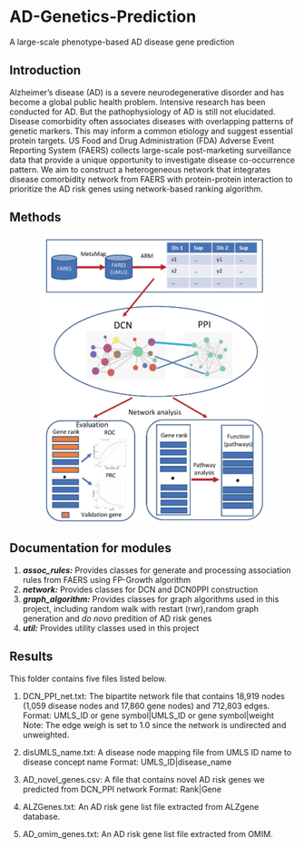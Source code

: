 # AD-Genetics-Prediction
A large-scale phenotype-based AD disease gene prediction

## Introduction
Alzheimer’s disease (AD) is a severe neurodegenerative disorder and has become a global public health problem. Intensive research has been conducted for AD. But the pathophysiology of AD is still not elucidated. Disease comorbidity often associates diseases with overlapping patterns of genetic markers. This may inform a common etiology and suggest essential protein targets. US Food and Drug Administration (FDA) Adverse Event Reporting System (FAERS) collects large-scale post-marketing surveillance data that provide a unique opportunity to investigate disease co-occurrence pattern. We aim to construct a heterogeneous network that integrates disease comorbidity network from FAERS with protein-protein interaction to prioritize the AD risk genes using network-based ranking algorithm.

## Methods

<p align="center">
  <img src="./figures/methods.jpg" width="400">
</p>

## Documentation for modules
1. __*assoc_rules:*__ Provides classes for generate and processing association rules from FAERS using FP-Growth algorithm
2. __*network:*__ Provides classes for DCN and DCN0PPI construction
3. __*graph_algorithm:*__ Provides classes for graph algorithms used in this project, including random walk with restart (rwr),random graph generation and *do novo* predition of AD risk genes
4. __*util:*__ Provides utility classes used in this project

## Results
This folder contains five files listed below.

1. DCN_PPI_net.txt: The bipartite network file that contains 18,919 nodes (1,059 disease nodes and 17,860 gene nodes) and 712,803 edges.
Format: UMLS_ID or gene symbol|UMLS_ID or gene symbol|weight
Note: The edge weigh is set to 1.0 since the network is undirected and unweighted.

2. disUMLS_name.txt: A disease node mapping file from UMLS ID name to disease concept name
Format: UMLS_ID|disease_name

3. AD_novel_genes.csv: A file that contains novel AD risk genes we predicted from DCN_PPI network
Format: Rank|Gene

4. ALZGenes.txt: An AD risk gene list file extracted from ALZgene database.
5. AD_omim_genes.txt: An AD risk gene list file extracted from OMIM.

